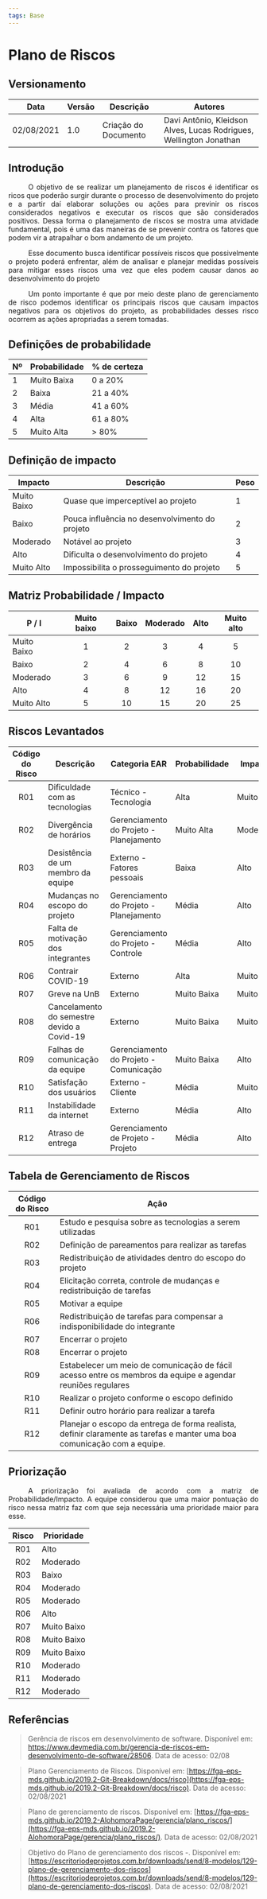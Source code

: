 ```yaml
---
tags: Base
---
```


# Plano de Riscos

## Versionamento
| Data | Versão | Descrição | Autores |
| -------- | -------- | -------- | ---|
|   02/08/2021   |  1.0    |  Criação do Documento    | Davi Antônio, Kleidson Alves, Lucas Rodrigues, Wellington Jonathan

## Introdução

<div style="text-indent: 40px; text-align: justify">

<p>
O objetivo de se realizar um planejamento de riscos é identificar os ricos que poderão surgir durante o processo de desenvolvimento do projeto e a partir daí elaborar soluções ou ações para previnir os riscos considerados negativos e executar os riscos que são considerados positivos. Dessa forma o planejamento de riscos se mostra uma atvidade fundamental, pois é uma das maneiras de se prevenir contra os fatores que podem vir a atrapalhar o bom andamento de um projeto. 
</p>

<p>
Esse documento busca identificar possíveis riscos  que possivelmente o projeto poderá  enfrentar, além de  analisar e planejar medidas possíveis para mitigar esses riscos uma vez que eles podem causar  danos ao desenvolvimento do projeto
</p>

<p>
Um ponto importante é que por meio deste plano de gerenciamento de risco podemos identificar os principais riscos que causam impactos negativos para os objetivos do projeto, as probabilidades desses  risco ocorrem as ações apropriadas a serem tomadas.
</p>

</div>


## 	Definições de probabilidade 


| Nº| Probabilidade| % de certeza|
| -------- | -------- | -------- |
| 1   | Muito Baixa    | 0 a 20%    |
| 2   | Baixa    |21 a 40%    |
| 3   | Média    | 41 a 60%    |
| 4   | Alta    | 61 a 80%     |
| 5   | Muito Alta     | > 80%    |

## Definição de impacto

| Impacto | Descrição | Peso |
| -------- | -------- | -------- |
| Muito Baixo| Quase que imperceptível ao projeto|1|
| Baixo| Pouca influência no desenvolvimento do projeto | 2|
| Moderado | Notável ao projeto | 3 |
| Alto | Dificulta o desenvolvimento do projeto | 4 |
| Muito Alto| Impossibilita o prosseguimento do projeto| 5|


## Matriz Probabilidade / Impacto



|P / I | Muito baixo | Baixo | Moderado | Alto |  Muito alto|
|--- | :--: | :---: | :---: | :---: | :---:| 
| Muito Baixo | 1 | 2 | 3 | 4 | 5 |
| Baixo | 2 | 4 | 6 | 8 | 10 |
| Moderado | 3 | 6 | 9 | 12|  15 |
| Alto | 4 | 8 | 12 | 16 | 20 |
| Muito Alto | 5 |10 | 15 |20 | 25 |


## Riscos Levantados


|  Código do Risco | Descrição | Categoria EAR | Probabilidade|Impacto|
| :-------: | -------- | -------- | -------- | -------- | 
|R01| Dificuldade com as tecnologias|	Técnico - Tecnologia|	Alta|	Muito Alto|	|	20|
|R02| Divergência de horários | Gerenciamento do Projeto - Planejamento | Muito Alta | Moderado |
|R03| Desistência de um membro da equipe|	Externo - Fatores pessoais|	Baixa |	 Alto|
|R04| Mudanças no escopo do projeto |	Gerenciamento do Projeto - Planejamento| Média | Alto |
|R05| Falta de motivação dos integrantes | Gerenciamento do Projeto - Controle | Média | Alto|
|R06| Contrair COVID-19 |	Externo |	Alta|	Muito Alto|
|R07| Greve na UnB | Externo |	Muito Baixa|	Muito Alto|
|R08| Cancelamento do semestre devido a Covid-19| Externo |	Muito Baixa |	Muito Alto|
|R09| Falhas de comunicação da equipe | Gerenciamento do Projeto - Comunicação | Muito Baixa | Alto |
|R10| Satisfação dos usuários | Externo - Cliente | Média | Muito Alto
|R11| Instabilidade da internet | Externo | Média | Alto 
|R12| Atraso de entrega | Gerenciamento de Projeto - Projeto | Média | Alto 



## Tabela de Gerenciamento de Riscos
| Código do Risco | Ação|
| :------: | -----  | 
| R01   | Estudo e pesquisa sobre as tecnologias a serem utilizadas |
| R02   | Definição de pareamentos para realizar as tarefas |
| R03   | Redistribuição de atividades dentro do escopo do projeto |
| R04   | Elicitação correta, controle de mudanças e redistribuição de tarefas|
| R05   | Motivar a equipe |
| R06   | Redistribuição de tarefas para compensar a indisponibilidade do integrante |
| R07   | Encerrar o projeto |
| R08   | Encerrar o projeto  |
| R09   | Estabelecer um meio de comunicação de fácil acesso entre os membros da equipe e agendar reuniões regulares |
| R10   |Realizar o projeto conforme o escopo definido |
| R11   | Definir outro horário para realizar a tarefa |
| R12 | Planejar o escopo da entrega de forma realista, definir claramente as tarefas e manter uma boa comunicação com a equipe. 


## Priorização


<p style="text-indent: 40px; text-align: justify">
A priorização foi avaliada de acordo com a matriz de Probabilidade/Impacto. A equipe considerou que uma maior pontuação do risco nessa matriz faz com que seja necessária uma prioridade maior para esse. 
</p>



| Risco | Prioridade |
| :---: | -------- |
| R01 | Alto |
| R02 | Moderado |
| R03 | Baixo |
| R04 | Moderado |
| R05 | Moderado |
| R06 | Alto |
| R07 | Muito Baixo |
| R08 | Muito Baixo |
| R09 | Muito Baixo |
| R10 | Moderado |
| R11 | Moderado |
| R12 | Moderado |

## Referências

> Gerência de riscos em desenvolvimento de software. Disponível em: https://www.devmedia.com.br/gerencia-de-riscos-em-desenvolvimento-de-software/28506. Data de acesso: 02/08

> Plano Gerenciamento de Riscos. Disponível em:
[https://fga-eps-mds.github.io/2019.2-Git-Breakdown/docs/risco](https://fga-eps-mds.github.io/2019.2-Git-Breakdown/docs/risco). Data de acesso: 02/08/2021

> Plano de gerenciamento de riscos. Disponível em:
[https://fga-eps-mds.github.io/2019.2-AlohomoraPage/gerencia/plano_riscos/](https://fga-eps-mds.github.io/2019.2-AlohomoraPage/gerencia/plano_riscos/). Data de acesso: 02/08/2021

> Objetivo do Plano de gerenciamento dos riscos -. Disponível em:
[https://escritoriodeprojetos.com.br/downloads/send/8-modelos/129-plano-de-gerenciamento-dos-riscos](https://escritoriodeprojetos.com.br/downloads/send/8-modelos/129-plano-de-gerenciamento-dos-riscos). Data de acesso: 02/08/2021
